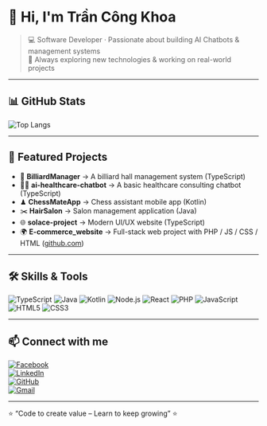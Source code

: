 # 👋 Hi, I'm Trần Công Khoa

> 💻 Software Developer · Passionate about building AI Chatbots & management systems  
> 🚀 Always exploring new technologies & working on real-world projects  

---

## 📊 GitHub Stats

![Top Langs](https://github-readme-stats.vercel.app/api/top-langs/?username=Tungggggggggggggg&layout=compact&theme=radical)

---

## 🚀 Featured Projects

- 🎱 **BilliardManager** → A billiard hall management system (TypeScript)  
- 🧑‍⚕️ **ai-healthcare-chatbot** → A basic healthcare consulting chatbot (TypeScript)  
- ♟ **ChessMateApp** → Chess assistant mobile app (Kotlin)  
- ✂️ **HairSalon** → Salon management application (Java)  
- 🌐 **solace-project** → Modern UI/UX website (TypeScript)  
- 🌍 **E-commerce_website** → Full-stack web project with PHP / JS / CSS / HTML ([github.com](https://github.com/ThanhNguyen-ne/laptrinhweb))

---

## 🛠️ Skills & Tools

![TypeScript](https://img.shields.io/badge/Code-TypeScript-blue?logo=typescript)
![Java](https://img.shields.io/badge/Code-Java-red?logo=java)
![Kotlin](https://img.shields.io/badge/Code-Kotlin-purple?logo=kotlin)
![Node.js](https://img.shields.io/badge/Backend-Node.js-green?logo=node.js)
![React](https://img.shields.io/badge/Frontend-React-blue?logo=react)
![PHP](https://img.shields.io/badge/Code-PHP-777BB4?logo=php)
![JavaScript](https://img.shields.io/badge/Frontend-JavaScript-yellow?logo=javascript)
![HTML5](https://img.shields.io/badge/HTML5-orange?logo=html5)
![CSS3](https://img.shields.io/badge/CSS3-blue?logo=css3)

---

## 📫 Connect with me

[![Facebook](https://img.shields.io/badge/Facebook-1877F2?logo=facebook&logoColor=white)](https://www.facebook.com/quoc.tung.31945)  
[![LinkedIn](https://img.shields.io/badge/LinkedIn-0A66C2?logo=linkedin&logoColor=white)](https://www.linkedin.com/in/tung-nguyen-a15837318/)  
[![GitHub](https://img.shields.io/badge/GitHub-000?logo=github&logoColor=white)](https://github.com/Tungggggggggggggg)  
[![Gmail](https://img.shields.io/badge/Gmail-D14836?logo=gmail&logoColor=white)](mailto:tung29197@gmail.com)

---

⭐️ “Code to create value – Learn to keep growing” ⭐️

